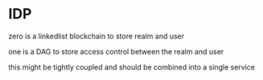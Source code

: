 # IDP

zero is a linkedlist blockchain to store realm and user

one is a DAG to store access control between the realm and user

this might be tightly coupled and should be combined into a single service
